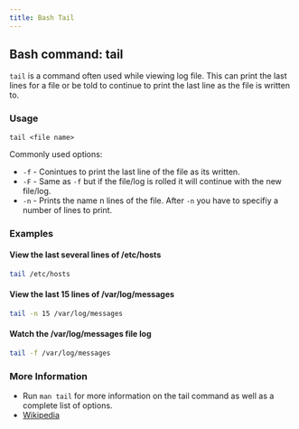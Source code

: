 ```yaml
---
title: Bash Tail
---
```

 ## Bash command: tail
 `tail` is a command often used while viewing log file. This can print the last lines for a file or be told to continue to print the last line as the file is written to.
 
 ### Usage
 ```
 tail <file name>
 ```
 
 Commonly used options:
 * `-f` - Conintues to print the last line of the file as its written.
 * `-F` - Same as `-f` but if the file/log is rolled it will continue with the new file/log.
 * `-n` - Prints the name n lines of the file. After `-n` you have to specifiy a number of lines to print.
 
 ### Examples
 #### View the last several lines of /etc/hosts
 ```bash
 tail /etc/hosts
 ```
 
 #### View the last 15 lines of /var/log/messages
 ```bash
 tail -n 15 /var/log/messages
 ```
 
 #### Watch the /var/log/messages file log
 ```bash
 tail -f /var/log/messages
 ```
 
 ### More Information
 * Run `man tail` for more information on the tail command as well as a complete list of options.
 * [Wikipedia](https://en.wikipedia.org/wiki/Tail_(Unix))
